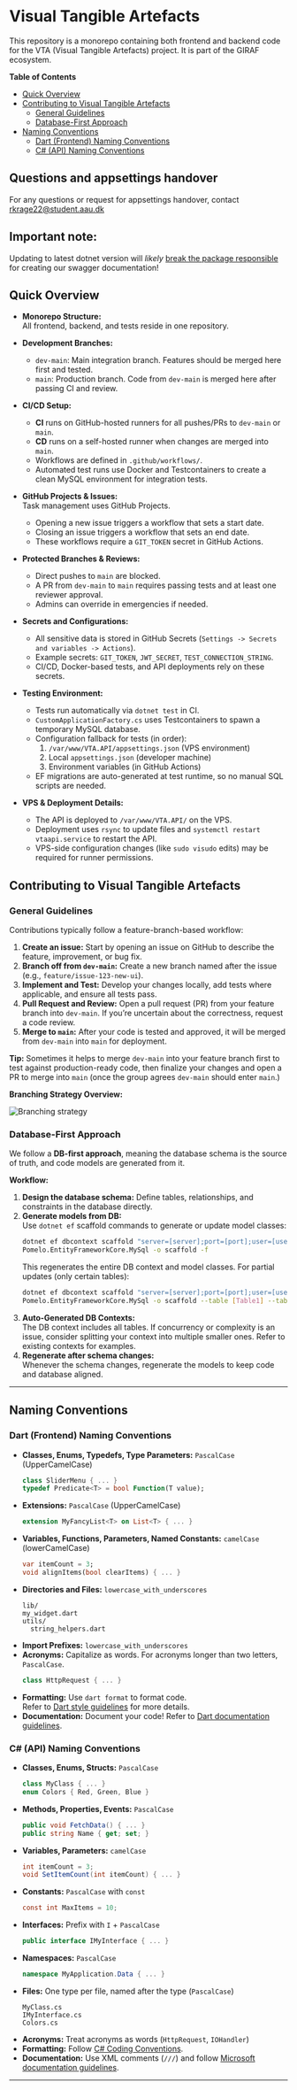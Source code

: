# Visual Tangible Artefacts

This repository is a monorepo containing both frontend and backend code for the VTA (Visual Tangible Artefacts) project. It is part of the GIRAF ecosystem.

**Table of Contents**  
- [Quick Overview](#quick-overview)
- [Contributing to Visual Tangible Artefacts](#contributing-to-visual-tangible-artefacts)
  - [General Guidelines](#general-guidelines)
  - [Database-First Approach](#database-first-approach)
- [Naming Conventions](#naming-conventions)
  - [Dart (Frontend) Naming Conventions](#dart-frontend-naming-conventions)
  - [C# (API) Naming Conventions](#c-api-naming-conventions)
 
## Questions and appsettings handover
For any questions or request for appsettings handover, contact rkrage22@student.aau.dk

## Important note:
  Updating to latest dotnet version will *likely* [break the package responsible](https://github.com/dotnet/aspnetcore/issues/54599) for creating our swagger documentation!  

## Quick Overview

- **Monorepo Structure:**  
  All frontend, backend, and tests reside in one repository.
  
- **Development Branches:**  
  - `dev-main`: Main integration branch. Features should be merged here first and tested.
  - `main`: Production branch. Code from `dev-main` is merged here after passing CI and review.

- **CI/CD Setup:**  
  - **CI** runs on GitHub-hosted runners for all pushes/PRs to `dev-main` or `main`.
  - **CD** runs on a self-hosted runner when changes are merged into `main`.
  - Workflows are defined in `.github/workflows/`.
  - Automated test runs use Docker and Testcontainers to create a clean MySQL environment for integration tests.

- **GitHub Projects & Issues:**  
  Task management uses GitHub Projects.  
  - Opening a new issue triggers a workflow that sets a start date.
  - Closing an issue triggers a workflow that sets an end date.
  - These workflows require a `GIT_TOKEN` secret in GitHub Actions.

- **Protected Branches & Reviews:**  
  - Direct pushes to `main` are blocked.
  - A PR from `dev-main` to `main` requires passing tests and at least one reviewer approval.
  - Admins can override in emergencies if needed.

- **Secrets and Configurations:**  
  - All sensitive data is stored in GitHub Secrets (`Settings -> Secrets and variables -> Actions`).
  - Example secrets: `GIT_TOKEN`, `JWT_SECRET`, `TEST_CONNECTION_STRING`.
  - CI/CD, Docker-based tests, and API deployments rely on these secrets.
  
- **Testing Environment:**  
  - Tests run automatically via `dotnet test` in CI.
  - `CustomApplicationFactory.cs` uses Testcontainers to spawn a temporary MySQL database.
  - Configuration fallback for tests (in order):
    1. `/var/www/VTA.API/appsettings.json` (VPS environment)
    2. Local `appsettings.json` (developer machine)
    3. Environment variables (in GitHub Actions)
  - EF migrations are auto-generated at test runtime, so no manual SQL scripts are needed.

- **VPS & Deployment Details:**  
  - The API is deployed to `/var/www/VTA.API/` on the VPS.
  - Deployment uses `rsync` to update files and `systemctl restart vtaapi.service` to restart the API.
  - VPS-side configuration changes (like `sudo visudo` edits) may be required for runner permissions.

## Contributing to Visual Tangible Artefacts

### General Guidelines
Contributions typically follow a feature-branch-based workflow:
1. **Create an issue:** Start by opening an issue on GitHub to describe the feature, improvement, or bug fix.
2. **Branch off from `dev-main`:** Create a new branch named after the issue (e.g., `feature/issue-123-new-ui`).
3. **Implement and Test:** Develop your changes locally, add tests where applicable, and ensure all tests pass.
4. **Pull Request and Review:** Open a pull request (PR) from your feature branch into `dev-main`. If you’re uncertain about the correctness, request a code review.
5. **Merge to `main`:** After your code is tested and approved, it will be merged from `dev-main` into `main` for deployment.

**Tip:** Sometimes it helps to merge `dev-main` into your feature branch first to test against production-ready code, then finalize your changes and open a PR to merge into `main` (once the group agrees `dev-main` should enter `main`.)

**Branching Strategy Overview:**
  
![Branching strategy](https://github.com/aau-giraf/visual-tangible-artefacts/blob/dev-main/Resources/Branching.png)

### Database-First Approach
We follow a **DB-first approach**, meaning the database schema is the source of truth, and code models are generated from it.

**Workflow:**
1. **Design the database schema:** Define tables, relationships, and constraints in the database directly.
2. **Generate models from DB:**  
   Use `dotnet ef` scaffold commands to generate or update model classes:
   ```bash
   dotnet ef dbcontext scaffold "server=[server];port=[port];user=[user];password=[password];database=VTA" \
   Pomelo.EntityFrameworkCore.MySql -o scaffold -f
   ```
   This regenerates the entire DB context and model classes. For partial updates (only certain tables):
   ```bash
   dotnet ef dbcontext scaffold "server=[server];port=[port];user=[user];password=[password];database=VTA" \
   Pomelo.EntityFrameworkCore.MySql -o scaffold --table [Table1] --table [Table2] -f
   ```
3. **Auto-Generated DB Contexts:**  
   The DB context includes all tables. If concurrency or complexity is an issue, consider splitting your context into multiple smaller ones. Refer to existing contexts for examples.
4. **Regenerate after schema changes:**  
   Whenever the schema changes, regenerate the models to keep code and database aligned.

---

## Naming Conventions

### Dart (Frontend) Naming Conventions
- **Classes, Enums, Typedefs, Type Parameters:** `PascalCase` (UpperCamelCase)
  ```dart
  class SliderMenu { ... }
  typedef Predicate<T> = bool Function(T value);
  ```
- **Extensions:** `PascalCase` (UpperCamelCase)
  ```dart
  extension MyFancyList<T> on List<T> { ... }
  ```
- **Variables, Functions, Parameters, Named Constants:** `camelCase` (lowerCamelCase)
  ```dart
  var itemCount = 3;
  void alignItems(bool clearItems) { ... }
  ```
- **Directories and Files:** `lowercase_with_underscores`
  ```
  lib/
  my_widget.dart
  utils/
    string_helpers.dart
  ```
- **Import Prefixes:** `lowercase_with_underscores`
- **Acronyms:** Capitalize as words. For acronyms longer than two letters, `PascalCase`.
  ```dart
  class HttpRequest { ... }
  ```
- **Formatting:** Use `dart format` to format code.  
  Refer to [Dart style guidelines](https://dart.dev/effective-dart/style) for more details.
- **Documentation:** Document your code! Refer to [Dart documentation guidelines](https://dart.dev/effective-dart/documentation).

### C# (API) Naming Conventions
- **Classes, Enums, Structs:** `PascalCase`
  ```csharp
  class MyClass { ... }
  enum Colors { Red, Green, Blue }
  ```
- **Methods, Properties, Events:** `PascalCase`
  ```csharp
  public void FetchData() { ... }
  public string Name { get; set; }
  ```
- **Variables, Parameters:** `camelCase`
  ```csharp
  int itemCount = 3;
  void SetItemCount(int itemCount) { ... }
  ```
- **Constants:** `PascalCase` with `const`
  ```csharp
  const int MaxItems = 10;
  ```
- **Interfaces:** Prefix with `I` + `PascalCase`
  ```csharp
  public interface IMyInterface { ... }
  ```
- **Namespaces:** `PascalCase`
  ```csharp
  namespace MyApplication.Data { ... }
  ```
- **Files:** One type per file, named after the type (`PascalCase`)
  ```
  MyClass.cs
  IMyInterface.cs
  Colors.cs
  ```
- **Acronyms:** Treat acronyms as words (`HttpRequest`, `IOHandler`)
- **Formatting:** Follow [C# Coding Conventions](https://learn.microsoft.com/en-us/dotnet/csharp/fundamentals/coding-style/coding-conventions).
- **Documentation:** Use XML comments (`///`) and follow [Microsoft documentation guidelines](https://learn.microsoft.com/en-us/dotnet/csharp/programming-guide/xmldoc/).

---
